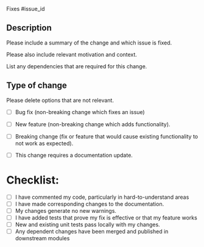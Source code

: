 Fixes #issue_id

## Description

Please include a summary of the change and which issue is fixed. 

Please also include relevant motivation and context. 

List any dependencies that are required for this change.

## Type of change

Please delete options that are not relevant.

- [ ] Bug fix (non-breaking change which fixes an issue)
- [ ] New feature (non-breaking change which adds functionality).
- [ ] Breaking change (fix or feature that would cause existing functionality to not work as expected).
- [ ] This change requires a documentation update.


# Checklist:
- [ ] I have commented my code, particularly in hard-to-understand areas
- [ ] I have made corresponding changes to the documentation.
- [ ] My changes generate no new warnings.
- [ ] I have added tests that prove my fix is effective or that my feature works
- [ ] New and existing unit tests pass locally with my changes.
- [ ] Any dependent changes have been merged and published in downstream modules
